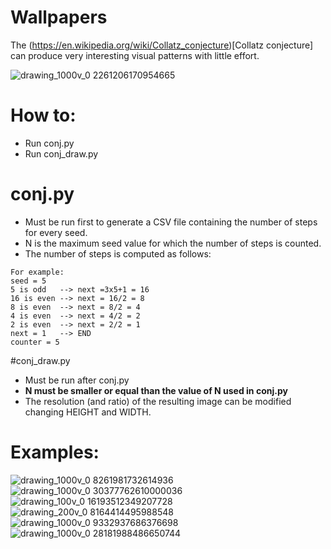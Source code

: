 # Wallpapers
The (https://en.wikipedia.org/wiki/Collatz_conjecture)[Collatz conjecture] can produce very interesting visual patterns with little effort.

![drawing_1000v_0 2261206170954665](https://user-images.githubusercontent.com/44316116/139435945-86b7116a-2a7a-4758-8b47-710184f8238c.png)

# How to:
- Run conj.py
- Run conj_draw.py

# conj.py
- Must be run first to generate a CSV file containing the number of steps for every seed.
- N is the maximum seed value for which the number of steps is counted.
- The number of steps is computed as follows:
```
For example:
seed = 5
5 is odd   --> next =3x5+1 = 16
16 is even --> next = 16/2 = 8
8 is even  --> next = 8/2 = 4
4 is even  --> next = 4/2 = 2
2 is even  --> next = 2/2 = 1
next = 1   --> END
counter = 5
```

#conj_draw.py
- Must be run after conj.py
- **N must be smaller or equal than the value of N used in conj.py**
- The resolution (and ratio) of the resulting image can be modified changing HEIGHT and WIDTH.


# Examples:

![drawing_1000v_0 8261981732614936](https://user-images.githubusercontent.com/44316116/139436001-db3237a7-e97e-4b12-956a-2f912db09b9b.png)
![drawing_1000v_0 30377762610000036](https://user-images.githubusercontent.com/44316116/139435832-58523de4-e385-4845-880f-c8113ae3c29d.png)
![drawing_100v_0 16193512349207728](https://user-images.githubusercontent.com/44316116/139435836-b6aa24a5-a67b-4643-a815-017c552ffe2b.png)
![drawing_200v_0 8164414495988548](https://user-images.githubusercontent.com/44316116/139435840-8081cb08-e9f4-4507-9c6c-3dbddaafc37a.png)
![drawing_1000v_0 9332937686376698](https://user-images.githubusercontent.com/44316116/139435842-1b1f8c10-5d33-4728-9ad4-78d971fa7e30.png)
![drawing_1000v_0 28181988486650744](https://user-images.githubusercontent.com/44316116/139435848-e0321f7e-2030-4875-848b-31ad1f57fe37.png)

